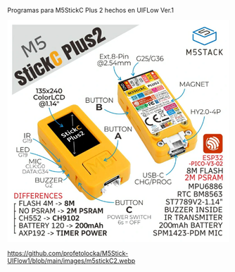 Programas para M5StickC Plus 2 hechos en UIFLow Ver.1

![alt text](images/m5stickC2.webp)


https://github.com/profetolocka/M5Stick-UIFlow1/blob/main/images/m5stickC2.webp

